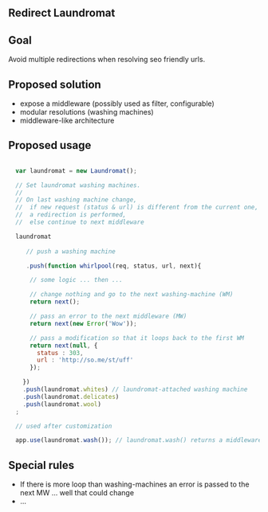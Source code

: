 ## Redirect Laundromat

## Goal

Avoid multiple redirections when resolving seo friendly urls.

## Proposed solution

- expose a middleware (possibly used as filter, configurable)
- modular resolutions (washing machines)
- middleware-like architecture

## Proposed usage

```javascript

  var laundromat = new Laundromat();

  // Set laundromat washing machines.
  //
  // On last washing machine change,
  //  if new request (status & url) is different from the current one,
  //  a redirection is performed,
  //  else continue to next middleware

  laundromat
    
     // push a washing machine

     .push(function whirlpool(req, status, url, next){

      // some logic ... then ...

      // change nothing and go to the next washing-machine (WM)
      return next();

      // pass an error to the next middleware (MW)
      return next(new Error('Wow')); 

      // pass a modification so that it loops back to the first WM
      return next(null, {
        status : 303,
        url : 'http://so.me/st/uff'
      });

    })
    .push(laundromat.whites) // laundromat-attached washing machine
    .push(laundromat.delicates)
    .push(laundromat.wool)
  ;

  // used after customization

  app.use(laundromat.wash()); // laundromat.wash() returns a middleware


```

## Special rules

- If there is more loop than washing-machines an error is passed to the next MW ... well that could change
- ...


